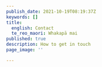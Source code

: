 ```yaml
---
publish_date: 2021-10-19T08:19:37Z
keywords: []
title:
  english: Contact
  te_reo_maori: Whakapā mai
published: true
description: How to get in touch
page_image: ''

---
```

